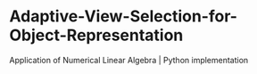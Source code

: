 # Adaptive-View-Selection-for-Object-Representation
Application of Numerical Linear Algebra | Python implementation
